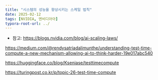 ```yaml
---
title: "시스템의 성능을 향상시키는 스케일 법칙"
date: 2025-02-12
tags: [NVIDIA, 엔비디아아]
typora-root-url: ../
---
```






* 참고:  https://blogs.nvidia.com/blog/ai-scaling-laws/

https://medium.com/@rendysatriadalimunthe/understanding-test-time-compute-a-new-mechanism-allowing-ai-to-think-harder-19e017abc540

https://huggingface.co/blog/Kseniase/testtimecompute

https://turingpost.co.kr/p/topic-26-test-time-compute

